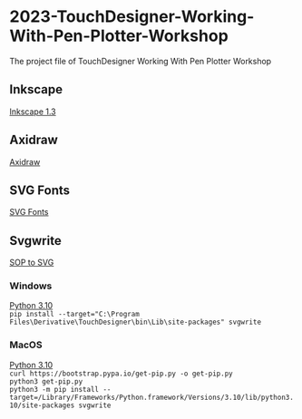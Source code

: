 # 2023-TouchDesigner-Working-With-Pen-Plotter-Workshop
The project file of TouchDesigner Working With Pen Plotter Workshop

## Inkscape
[Inkscape 1.3](https://inkscape.org/release/inkscape-1.3/)

## Axidraw
[Axidraw](https://wiki.evilmadscientist.com/Axidraw_Software_Installation)

## SVG Fonts
[SVG Fonts](https://gitlab.com/oskay/svg-fonts)

## Svgwrite
[SOP to SVG](https://github.com/raganmd/touchdesigner-sop-to-svg)

### Windows
[Python 3.10](https://www.python.org/downloads/release/python-3100/)     
`pip install --target="C:\Program Files\Derivative\TouchDesigner\bin\Lib\site-packages" svgwrite`

### MacOS
[Python 3.10](https://www.python.org/downloads/release/python-3100/)     
`curl https://bootstrap.pypa.io/get-pip.py -o get-pip.py`  
`python3 get-pip.py`  
`python3 -m pip install --target=/Library/Frameworks/Python.framework/Versions/3.10/lib/python3.10/site-packages svgwrite`
